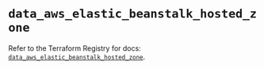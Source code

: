 # `data_aws_elastic_beanstalk_hosted_zone`

Refer to the Terraform Registry for docs: [`data_aws_elastic_beanstalk_hosted_zone`](https://registry.terraform.io/providers/hashicorp/aws/6.6.0/docs/data-sources/elastic_beanstalk_hosted_zone).
